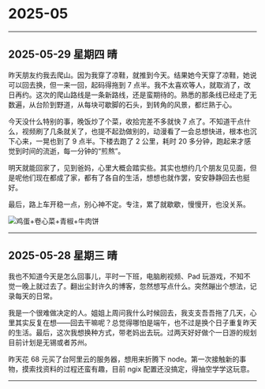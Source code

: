 # 2025-05

---

## 2025-05-29 星期四 晴

昨天朋友约我去爬山。因为我穿了凉鞋，就推到今天。结果她今天穿了凉鞋，她说可以回去换，但一来一回，起码得拖到 7 点半。我不太喜欢等人，就取消了，改日再约。这次的爬山路线是一条新路线，还是蛮期待的。熟悉的那条线已经走了无数遍，从台阶到野道，从每块可歇脚的石头，到转角的风景，都烂熟于心。

今天没什么特别的事，晚饭炒了个菜，收拾完差不多就快 7 点了。不知道干点什么，视频刷了几条就关了，也提不起劲做别的，动漫看了一会总想快进，根本也沉下心来，一晃也到了 9 点半。下楼去跑了 2 公里，耗时 20 多分钟，跑起来才感觉到时间的流逝，每一分钟的“煎熬”。

明天就能回家了，见到爸妈，心里大概会踏实些。其实也想约几个朋友见见面，但是呢他们现在都成了家，都有了各自的生活，想想也就作罢，安安静静回去也挺好。

最后，路上车开稳一点，别心神不定。专注，累了就歇歇，慢慢开，也没关系。

![鸡蛋+卷心菜+青椒+牛肉饼](/assets/diary/2025-05/05-29_eat.jpg)

---

## 2025-05-28 星期三 晴

我也不知道今天是怎么回事儿，平时一下班，电脑刷视频、Pad 玩游戏，不知不觉一晚上就过去了。翻出尘封许久的博客，忽然想写点什么。突然蹦出个想法，记录每天的日常。

我是一个很难做决定的人。姐姐上周问我什么时候回去，我支支吾吾拖了几天，心里其实反复在想——回去干嘛呢？总觉得哪怕是端午，也不过是换个日子重复昨天的生活。最后，这次我想换种方式，带老妈出去玩。过两天好好做个一日游的规划目前计划是无锡或者苏州。

昨天花 68 元买了台阿里云的服务器，想用来折腾下 node。第一次接触新的事物，摸索找资料的过程还蛮有趣，目前 ngix 配置还没搞定，得抽空学学这玩意。

---
